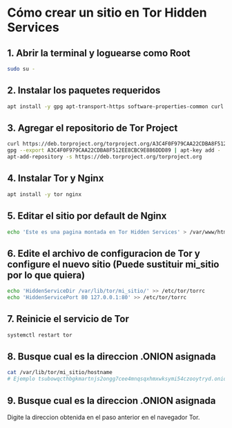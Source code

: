 # Cómo crear un sitio en Tor Hidden Services

## 1. Abrir la terminal y loguearse como Root
```bash
sudo su -
```
## 2. Instalar los paquetes requeridos
```bash
apt install -y gpg apt-transport-https software-properties-common curl
```
## 3. Agregar el repositorio de Tor Project
```bash
curl https://deb.torproject.org/torproject.org/A3C4F0F979CAA22CDBA8F512EE8CBC9E886DDD89.asc | gpg --import
gpg --export A3C4F0F979CAA22CDBA8F512EE8CBC9E886DDD89 | apt-key add -
apt-add-repository -s https://deb.torproject.org/torproject.org
```
## 4. Instalar Tor y Nginx
```bash
apt install -y tor nginx
```
## 5. Editar el sitio por default de Nginx
```bash
echo 'Este es una pagina montada en Tor Hidden Services' > /var/www/html/index.nginx-debian.html
```
## 6. Edite el archivo de configuracion de Tor y configure el nuevo sitio (Puede sustituir mi_sitio por lo que quiera)
```bash
echo 'HiddenServiceDir /var/lib/tor/mi_sitio/' >> /etc/tor/torrc
echo 'HiddenServicePort 80 127.0.0.1:80' >> /etc/tor/torrc
```
## 7. Reinicie el servicio de Tor
```bash
systemctl restart tor
```
## 8. Busque cual es la direccion .ONION asignada
```bash
cat /var/lib/tor/mi_sitio/hostname
# Ejemplo tsubowqcthbgkmartnjs2ongg7cee4mnqsqxhmxwksymi54czooytryd.onion
```
## 9. Busque cual es la direccion .ONION asignada
Digite la direccion obtenida en el paso anterior en el navegador Tor.
